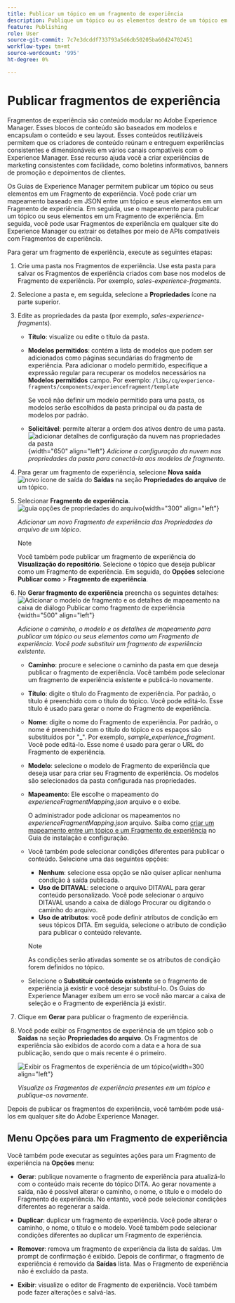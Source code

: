 ```yaml
---
title: Publicar um tópico em um fragmento de experiência
description: Publique um tópico ou os elementos dentro de um tópico em um Fragmento de experiência nas Guias do AEM.  Saiba como visualizar os Fragmentos de experiência presentes em um tópico e republicá-los.
feature: Publishing
role: User
source-git-commit: 7c7e3dcddf733793a5d6db50205ba60d24702451
workflow-type: tm+mt
source-wordcount: '995'
ht-degree: 0%

---
```



# Publicar fragmentos de experiência

Fragmentos de experiência são conteúdo modular no Adobe Experience Manager. Esses blocos de conteúdo são baseados em modelos e encapsulam o conteúdo e seu layout. Esses conteúdos reutilizáveis permitem que os criadores de conteúdo reúnam e entreguem experiências consistentes e dimensionáveis em vários canais compatíveis com o Experience Manager. Esse recurso ajuda você a criar experiências de marketing consistentes com facilidade, como boletins informativos, banners de promoção e depoimentos de clientes.

Os Guias de Experience Manager permitem publicar um tópico ou seus elementos em um Fragmento de experiência. Você pode criar um mapeamento baseado em JSON entre um tópico e seus elementos em um Fragmento de experiência. Em seguida, use o mapeamento para publicar um tópico ou seus elementos em um Fragmento de experiência. Em seguida, você pode usar Fragmentos de experiência em qualquer site do Experience Manager ou extrair os detalhes por meio de APIs compatíveis com Fragmentos de experiência.




Para gerar um fragmento de experiência, execute as seguintes etapas:


1. Crie uma pasta nos Fragmentos de experiência. Use esta pasta para salvar os Fragmentos de experiência criados com base nos modelos de Fragmento de experiência. Por exemplo, *sales-experience-fragments*.
1. Selecione a pasta e, em seguida, selecione a **Propriedades** ícone na parte superior.
1. Edite as propriedades da pasta (por exemplo, *sales-experience-fragments*).


   * **Título**: visualize ou edite o título da pasta.

   * **Modelos permitidos**: contém a lista de modelos que podem ser adicionados como páginas secundárias do fragmento de experiência. Para adicionar o modelo permitido, especifique a expressão regular para recuperar os modelos necessários na **Modelos permitidos** campo.
Por exemplo:
     `/libs/cq/experience-fragments/components/experiencefragment/template`

     Se você não definir um modelo permitido para uma pasta, os modelos serão escolhidos da pasta principal ou da pasta de modelos por padrão.
   * **Solicitável**: permite alterar a ordem dos ativos dentro de uma pasta.
     ![adicionar detalhes de configuração da nuvem nas propriedades da pasta](images/experience-fragment-folder-properties.png){width="650" align="left"}
     *Adicione a configuração da nuvem nas propriedades da pasta para conectá-la aos modelos de fragmento.*
1. Para gerar um fragmento de experiência, selecione **Nova saída** ![novo ícone de saída](./images/Add_icon.svg) do **Saídas** na seção **Propriedades do arquivo** de um tópico.
1. Selecionar **Fragmento de experiência**.\
   ![guia opções de propriedades do arquivo](./images/file-properties-outputs.png){width="300" align="left"}

   *Adicionar um novo Fragmento de experiência das Propriedades do arquivo de um tópico*.

   >[!NOTE]
   >
   > Você também pode publicar um fragmento de experiência do **Visualização do repositório**. Selecione o tópico que deseja publicar como um Fragmento de experiência. Em seguida, do **Opções** selecione **Publicar como** > **Fragmento de experiência**.

1. No **Gerar fragmento de experiência** preencha os seguintes detalhes:
   ![Adicionar o modelo de fragmento e os detalhes de mapeamento na caixa de diálogo Publicar como fragmento de experiência](images/experience-fragment-generate.png){width="500" align="left"}

   *Adicione o caminho, o modelo e os detalhes de mapeamento para publicar um tópico ou seus elementos como um Fragmento de experiência. Você pode substituir um fragmento de experiência existente.*

   * **Caminho**: procure e selecione o caminho da pasta em que deseja publicar o fragmento de experiência. Você também pode selecionar um fragmento de experiência existente e publicá-lo novamente.
   * **Título**: digite o título do Fragmento de experiência. Por padrão, o título é preenchido com o título do tópico. Você pode editá-lo. Esse título é usado para gerar o nome do Fragmento de experiência.
   * **Nome**: digite o nome do Fragmento de experiência. Por padrão, o nome é preenchido com o título do tópico e os espaços são substituídos por &quot;_&quot;. Por exemplo, *sample_experience_fragment*. Você pode editá-lo. Esse nome é usado para gerar o URL do Fragmento de experiência.
   * **Modelo**: selecione o modelo de Fragmento de experiência que deseja usar para criar seu Fragmento de experiência. Os modelos são selecionados da pasta configurada nas propriedades.
   * **Mapeamento**: Ele escolhe o mapeamento do *experienceFragmentMapping.json* arquivo e o exibe.



     O administrador pode adicionar os mapeamentos no *experienceFragmentMapping.json* arquivo.  Saiba como [criar um mapeamento entre um tópico e um Fragmento de experiência](../cs-install-guide/conf-experience-fragment-mapping-cs.md) no Guia de instalação e configuração.

   * Você também pode selecionar condições diferentes para publicar o conteúdo.  Selecione uma das seguintes opções:


      * **Nenhum**: selecione essa opção se não quiser aplicar nenhuma condição à saída publicada.
      * **Uso de DITAVAL**: selecione o arquivo DITAVAL para gerar conteúdo personalizado. Você pode selecionar o arquivo DITAVAL usando a caixa de diálogo Procurar ou digitando o caminho do arquivo.
      * **Uso de atributos**: você pode definir atributos de condição em seus tópicos DITA. Em seguida, selecione o atributo de condição para publicar o conteúdo relevante.

     >[!NOTE]
     > 
     >As condições serão ativadas somente se os atributos de condição forem definidos no tópico.


   * Selecione o **Substituir conteúdo existente** se o fragmento de experiência já existir e você desejar substituí-lo. Os Guias do Experience Manager exibem um erro se você não marcar a caixa de seleção e o Fragmento de experiência já existir.
1. Clique em **Gerar** para publicar o fragmento de experiência.
1. Você pode exibir os Fragmentos de experiência de um tópico sob o **Saídas** na seção **Propriedades do arquivo**. Os Fragmentos de experiência são exibidos de acordo com a data e a hora de sua publicação, sendo que o mais recente é o primeiro.

   ![Exibir os Fragmentos de experiência de um tópico](images/experience-fragment-outputs.png){width=300 align=&quot;left&quot;}

   *Visualize os Fragmentos de experiência presentes em um tópico e publique-os novamente.*




Depois de publicar os fragmentos de experiência, você também pode usá-los em qualquer site do Adobe Experience Manager.


## Menu Opções para um Fragmento de experiência

Você também pode executar as seguintes ações para um Fragmento de experiência na **Opções** menu:

* **Gerar**: publique novamente o fragmento de experiência para atualizá-lo com o conteúdo mais recente do tópico DITA. Ao gerar novamente a saída, não é possível alterar o caminho, o nome, o título e o modelo do Fragmento de experiência. No entanto, você pode selecionar condições diferentes ao regenerar a saída.

* **Duplicar**: duplicar um fragmento de experiência. Você pode alterar o caminho, o nome, o título e o modelo. Você também pode selecionar condições diferentes ao duplicar um Fragmento de experiência.

* **Remover**: remova um fragmento de experiência da lista de saídas. Um prompt de confirmação é exibido. Depois de confirmar, o fragmento de experiência é removido da **Saídas** lista. Mas o Fragmento de experiência não é excluído da pasta.

* **Exibir**: visualize o editor de Fragmento de experiência. Você também pode fazer alterações e salvá-las.


